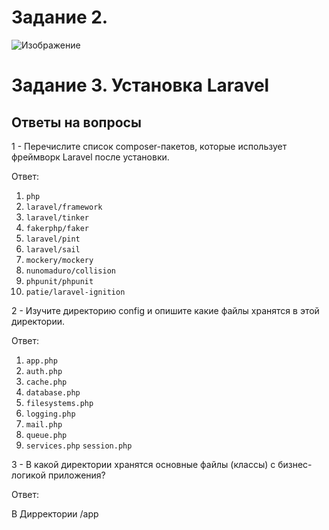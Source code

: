 # Задание 2.

![Изображение](https://i.imgur.com/EOhYDgL.png)

# Задание 3. Установка Laravel

## Ответы на вопросы

1 - Перечислите список composer-пакетов, которые использует фреймворк Laravel после установки.

Ответ: 

1. `php`
2. `laravel/framework`
3. `laravel/tinker`
3. `fakerphp/faker`
4. `laravel/pint`
5. `laravel/sail`
6. `mockery/mockery`
7. `nunomaduro/collision`
8. `phpunit/phpunit`
9. `patie/laravel-ignition`

2 - Изучите директорию config и опишите какие файлы хранятся в этой директории.

Ответ:

1. `app.php`
2. `auth.php`
3. `cache.php`
4. `database.php`
5. `filesystems.php`
6. `logging.php`
7. `mail.php`
8. `queue.php`
9. `services.php`
 `session.php`


3 - В какой директории хранятся основные файлы (классы) с бизнес-логикой приложения?

Ответ:

В Дирректории /app